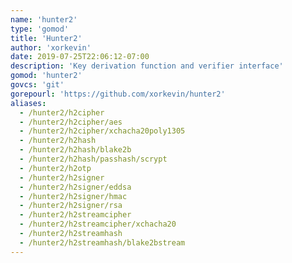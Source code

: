 ```yaml
---
name: 'hunter2'
type: 'gomod'
title: 'Hunter2'
author: 'xorkevin'
date: 2019-07-25T22:06:12-07:00
description: 'Key derivation function and verifier interface'
gomod: 'hunter2'
govcs: 'git'
gorepourl: 'https://github.com/xorkevin/hunter2'
aliases:
  - /hunter2/h2cipher
  - /hunter2/h2cipher/aes
  - /hunter2/h2cipher/xchacha20poly1305
  - /hunter2/h2hash
  - /hunter2/h2hash/blake2b
  - /hunter2/h2hash/passhash/scrypt
  - /hunter2/h2otp
  - /hunter2/h2signer
  - /hunter2/h2signer/eddsa
  - /hunter2/h2signer/hmac
  - /hunter2/h2signer/rsa
  - /hunter2/h2streamcipher
  - /hunter2/h2streamcipher/xchacha20
  - /hunter2/h2streamhash
  - /hunter2/h2streamhash/blake2bstream
---
```


